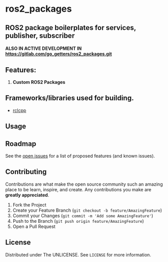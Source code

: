 # ros2_packages
## ROS2 package boilerplates for services, publisher, subscriber
#### ALSO IN ACTIVE DEVELOPMENT IN https://gitlab.com/go_getters/ros2_packages.git

## Features:

1. **Custom ROS2 Packages <br />** 


## Frameworks/libraries used for building.
* [rclcpp](https://github.com/ros2/rclcpp)



<!-- USAGE EXAMPLES -->
## Usage







<!-- ROADMAP -->
## Roadmap

See the [open issues](https://gitlab.com/go_getters/ros2_packages/-/issues) for a list of proposed features (and known issues).



<!-- CONTRIBUTING -->
## Contributing

Contributions are what make the open source community such an amazing place to be learn, inspire, and create. Any contributions you make are **greatly appreciated**.

1. Fork the Project
2. Create your Feature Branch (`git checkout -b feature/AmazingFeature`)
3. Commit your Changes (`git commit -m 'Add some AmazingFeature'`)
4. Push to the Branch (`git push origin feature/AmazingFeature`)
5. Open a Pull Request



<!-- LICENSE -->
## License

Distributed under The UNLICENSE. See `LICENSE` for more information.
<!-- CONTACT -->






